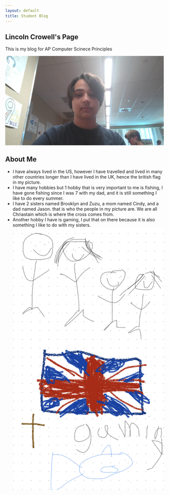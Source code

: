 ```yaml
---
layout: default
title: Student Blog
---
```



## Lincoln Crowell's Page 
This is my blog for AP Computer Scinece Principles

![](<images/WIN_20230823_15_11_51_Pro.jpg>)

## About Me


- I have always lived in the US, however I have travelled and lived in many other countries longer than I have lived in the UK, hence the british flag in my picture.
- I have many hobbies but 1 hobby that is very important to me is fishing, I have gone fishing since I was 7 with my dad, and it is still something I like to do every summer.
- I have 2 sisters named Brooklyn and Zuzu, a mom named Cindy, and a dad named Jason. that is who the people in my picture are. We are all Chriastain which is where the cross comes from.
- Another hobby I have is gaming, I put that on there because it is also something I like to do with my sisters.
![](<images/IMG-2487.jpg>)
